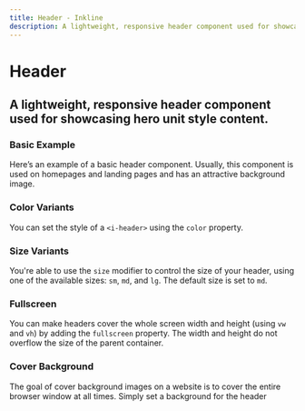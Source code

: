 ```yaml
---
title: Header - Inkline
description: A lightweight, responsive header component used for showcasing hero unit style content.
---
```


<script setup>
import {
    IHeaderBasicExample,
    IHeaderColorVariantsExample,
    IHeaderCoverExample,
    IHeaderFullscreenExample,
    IHeaderSizeVariantsExample
} from '@inkline/inkline/components/IHeader/examples';
import { default as IHeaderBasicExampleHTML } from '@inkline/inkline/components/IHeader/examples/basic.html?raw';
import { default as IHeaderColorVariantsExampleHTML } from '@inkline/inkline/components/IHeader/examples/color-variants.html?raw';
import { default as IHeaderCoverExampleHTML } from '@inkline/inkline/components/IHeader/examples/cover.html?raw';
import { default as IHeaderCoverExampleCSS } from '@inkline/inkline/components/IHeader/examples/cover.scss';
import { default as IHeaderFullscreenExampleHTML } from '@inkline/inkline/components/IHeader/examples/fullscreen.html?raw';
import { default as IHeaderSizeVariantsExampleHTML } from '@inkline/inkline/components/IHeader/examples/size-variants.html?raw';
</script>

# Header

## A lightweight, responsive header component used for showcasing hero unit style content.

### Basic Example
Here’s an example of a basic header component. Usually, this component is used on homepages and landing pages and has an attractive background image.

<example :component="IHeaderBasicExample" :html="IHeaderBasicExampleHTML"></example>

### Color Variants
You can set the style of a `<i-header>` using the `color` property.

<example :component="IHeaderColorVariantsExample" :html="IHeaderColorVariantsExampleHTML"></example>

### Size Variants
You're able to use the `size` modifier to control the size of your header, using one of the available sizes: `sm`, `md`, and `lg`. The default size is set to `md`.

<example :component="IHeaderSizeVariantsExample" :html="IHeaderSizeVariantsExampleHTML"></example>

### Fullscreen
You can make headers cover the whole screen width and height (using `vw` and `vh`) by adding the `fullscreen` property. The width and height do not overflow the size of the parent container.

<example :component="IHeaderFullscreenExample" :html="IHeaderFullscreenExampleHTML"></example>

### Cover Background
The goal of cover background images on a website is to cover the entire browser window at all times. Simply set a background for the header

<example :component="IHeaderCoverExample" :html="IHeaderCoverExampleHTML" :css="IHeaderCoverExampleCSS"></example>
